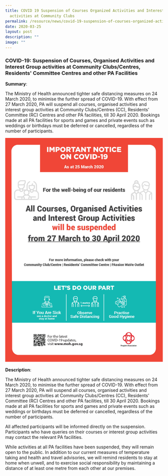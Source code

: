 ```yaml
---
title: COVID 19 Suspension of Courses Organized Activities and Interest Group
  activities at Community Clubs
permalink: /resource/news/covid-19-suspension-of-courses-organized-activities-and-interest-group-activities/
date: 2020-03-25
layout: post
description: ""
image: ""
---
```

### COVID-19: Suspension of Courses, Organised Activities and Interest Group activities at Community Clubs/Centres, Residents' Committee Centres and other PA Facilities 


**Summary**: 

The Ministry of Health announced tighter safe distancing measures on 24 March 2020, to minimise the further spread of COVID-19. With effect from 27 March 2020, PA will suspend all courses, organised activities and interest group activities at Community Clubs/Centres (CC), Residents’ Committee (RC) Centres and other PA facilities, till 30 April 2020. Bookings made at all PA facilities for sports and games and private events such as weddings or birthdays must be deferred or cancelled, regardless of the number of participants. 

![](/images/NewsRoom/COVID%2019%20Suspension%20of%20Courses.jpg)

**Description**: 

The Ministry of Health announced tighter safe distancing measures on 24 March 2020, to minimise the further spread of COVID-19. With effect from 27 March 2020, PA will suspend all courses, organised activities and interest group activities at Community Clubs/Centres (CC), Residents’ Committee (RC) Centres and other PA facilities, till 30 April 2020. Bookings made at all PA facilities for sports and games and private events such as weddings or birthdays must be deferred or cancelled, regardless of the number of participants. 

All affected participants will be informed directly on the suspension. Participants who have queries on their courses or interest group activities may contact the relevant PA facilities. 

While activities at all PA facilities have been suspended, they will remain open to the public. In addition to our current measures of temperature taking and health and travel advisories, we will remind residents to stay at home when unwell, and to exercise social responsibility by maintaining a distance of at least one metre from each other at our premises.